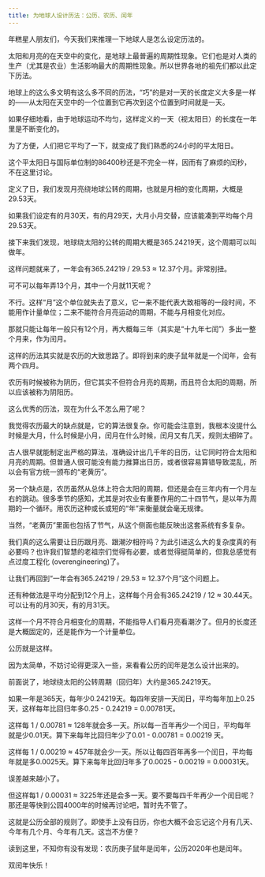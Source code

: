 ```yaml
---
title: 为地球人设计历法：公历、农历、闰年
---
```


年糕星人朋友们，今天我们来推理一下地球人是怎么设定历法的。

太阳和月亮的在天空中的变化，是地球上最普遍的周期性现象。它们也是对人类的生产（尤其是农业）生活影响最大的周期性现象。所以世界各地的祖先们都以此定下历法。

地球上的这么多文明有这么多不同的历法，“巧”的是对一天的长度定义大多是一样的——从太阳在天空中的一个位置到它再次到这个位置到时间就是一天。

如果仔细地看，由于地球运动不均匀，这样定义的一天（视太阳日）的长度在一年里是不断变化的。

为了方便，人们把它平均了一下，就变成了我们熟悉的24小时的平太阳日。

这个平太阳日与国际单位制的86400秒还是不完全一样，因而有了麻烦的闰秒，不在这里讨论。

定义了日，我们发现月亮绕地球公转的周期，也就是月相的变化周期，大概是29.53天。

如果我们设定有的月30天，有的月29天，大月小月交替，应该能凑到平均每个月29.53天。

接下来我们发现，地球绕太阳的公转的周期大概是365.24219天，这个周期可以叫做年。

这样问题就来了，一年会有365.24219 / 29.53 ≈ 12.37个月。非常别扭。

可不可以每年弄13个月，其中一个月就11天呢？

不行。这样“月”这个单位就失去了意义，它一来不能代表大致相等的一段时间，不能用作计量单位；二来不能符合月亮运动的周期，不能与月相变化对应。

那就只能让每年一般只有12个月，再大概每三年（其实是“十九年七闰”）多出一整个月来，作为闰月。

这样的历法其实就是农历的大致思路了。即将到来的庚子鼠年就是一个闰年，会有两个四月。

农历有时候被称为阴历，但它其实不但符合月亮的周期，而且符合太阳的周期，所以应该被称为阴阳历。

这么优秀的历法，现在为什么不怎么用了呢？



我觉得农历最大的缺点就是，它的算法很复杂。你可能会注意到，我根本没提什么时候是大月，什么时候是小月，闰月在什么时候，闰月又有几天，规则太细碎了。

古人很早就能制定出严格的算法，准确设计出几千年的日历，让它同时符合太阳和月亮的周期。但普通人很可能没有能力推算出日历，或者很容易算错导致混乱，所以会有官方统一颁布的“老黄历”。

另一个缺点是，农历虽然从总体上符合太阳的周期，但还是会在三年内有一个月左右的跳动。很多季节的感知，尤其是对农业有重要作用的二十四节气，是以年为周期的一个循环。用农历这种或长或短的“年”来衡量就会毫无规律。

当然，“老黄历”里面也包括了节气，从这个侧面也能反映出这套系统有多复杂。

我们真的这么需要让日历跟月亮、跟潮汐相符吗？为此引进这么大的复杂度真的有必要吗？也许我们智慧的老祖宗们觉得有必要，或者觉得挺简单的，但我总感觉有点过度工程化 (overengineering)了。

让我们再回到“一年会有365.24219 / 29.53 ≈ 12.37个月”这个问题上。

还有种做法是平均分配到12个月上，这样每个月会有365.24219 / 12 ≈ 30.44天。可以让有的月30天，有的月31天。

这样一个月不符合月相变化的周期，不能指导人们看月亮看潮汐了。但月的长度还是大概固定的，还是能作为一个计量单位。

公历就是这样。

因为太简单，不妨讨论得更深入一些，来看看公历的闰年是怎么设计出来的。

前面说了，地球绕太阳的公转周期（回归年）大约是365.24219天。

如果一年是365天，每年少0.24219天。每四年安排一天闰日，平均每年加上0.25天，这样每年比回归年多0.25 - 0.24219 = 0.00781天。

这样每 1 / 0.00781 ≈ 128年就会多一天。所以每一百年再少一个闰日，平均每年就是少0.01天。算下来每年比回归年少了0.01 - 0.00781 = 0.00219 天。

这样每 1 / 0.00219 ≈ 457年就会少一天。所以让每四百年再多一个闰日，平均每年就是多0.0025天。算下来每年比回归年多了0.0025 - 0.00219 = 0.00031天。

误差越来越小了。

但这样每1 / 0.00031 ≈ 3225年还是会多一天。要不要每四千年再少一个闰日呢？那还是等快到公园4000年的时候再讨论吧，暂时先不管了。

这就是公历全部的规则了。即使手上没有日历，你也大概不会忘记这个月有几天、今年有几个月、今年有几天。这岂不方便？

读到这里，不知你有没有发现：农历庚子鼠年是闰年，公历2020年也是闰年。

双闰年快乐！
